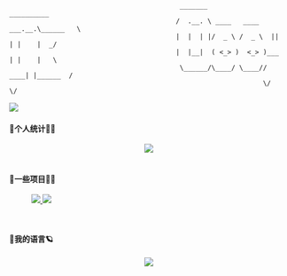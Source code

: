 ```
                                           _______                     __________ 
                                          /  .__. \ ____   ____ ___.__.\______   \
                                          |  |  | |/  _ \ /  _ \  ||  | |    |  _/
                                          |  |__|  ( <_> )  <_> )___  | |    |   \
                                           \______/\____/ \____// ____| |______  /
                                                                \/             \/ 
```

<div><img src="https://cdn.jsdelivr.net/gh/sun0225SUN/sun0225SUN/profile-snake-contrib/github-contribution-grid-snake-dark.svg" /></div>

#### 💖个人统计👨‍💻

<div align='center'><img src="https://github-readme-stats.vercel.app/api?username=catchcodes&hide=contribs,prs&count_private=true&show_icons=true&theme=calm"></div>

</br>

#### 🚀一些项目🏄‍♂️

<figure class="half">  
  <a href="https://github.com/catchcodes/DIP_GUI">
      <img src="https://github-readme-stats.vercel.app/api/pin/?username=catchcodes&repo=DIP_GUI">
  </a>  
  <a href=https://github.com/catchcodes/catchcodes.github.io>
      <img src="https://github-readme-stats.vercel.app/api/pin/?username=catchcodes&repo=catchcodes.github.io">
  </a> 
</figure>

</br>

#### 💪我的语言🪐

<div align=center>
  <a href="https://github.com/catchcodes/github-readme-stats">
    <img src="https://github-readme-stats.vercel.app/api/top-langs/?username=catchcodes&layout=compact">
  </a>
</div>

